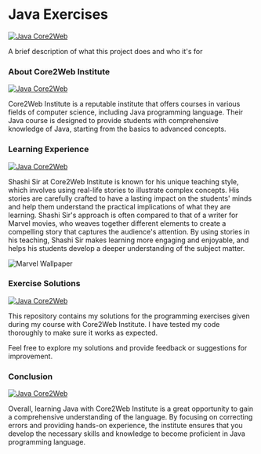 
# Java Exercises 
[![Java Core2Web](https://img.shields.io/badge/Java-Practice-yellow)]()

A brief description of what this project does and who it's for

### About Core2Web Institute 
[![Java Core2Web](https://img.shields.io/badge/About-Core2Web-yellow)]()

Core2Web Institute is a reputable institute that offers courses in various fields of computer science, including Java programming language. Their Java course is designed to provide students with comprehensive knowledge of Java, starting from the basics to advanced concepts.

### Learning Experience

[![Java Core2Web](https://img.shields.io/badge/Learning-Experience-yellow)]()

Shashi Sir at Core2Web Institute is known for his unique teaching style, which involves using real-life stories to illustrate complex concepts. His stories are carefully crafted to have a lasting impact on the students' minds and help them understand the practical implications of what they are learning. Shashi Sir's approach is often compared to that of a writer for Marvel movies, who weaves together different elements to create a compelling story that captures the audience's attention. By using stories in his teaching, Shashi Sir makes learning more engaging and enjoyable, and helps his students develop a deeper understanding of the subject matter.

![Marvel Wallpaper](https://c4.wallpaperflare.com/wallpaper/296/400/37/movie-avengers-infinity-war-black-panther-movie-black-widow-wallpaper-preview.jpg)

### Exercise Solutions
[![Java Core2Web](https://img.shields.io/badge/Exercise-Solutions-yellow)]()

This repository contains my solutions for the programming exercises given during my course with Core2Web Institute. I have tested my code thoroughly to make sure it works as expected.

Feel free to explore my solutions and provide feedback or suggestions for improvement.

### Conclusion
[![Java Core2Web](https://img.shields.io/badge/Conclusion-yellow)]()

Overall, learning Java with Core2Web Institute is a great opportunity to gain a comprehensive understanding of the language. By focusing on correcting errors and providing hands-on experience, the institute ensures that you develop the necessary skills and knowledge to become proficient in Java programming language.
